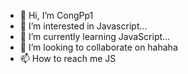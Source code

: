 - 👋 Hi, I’m CongPp1
- 👀 I’m interested in Javascript...
- 🌱 I’m currently learning JavaScript...
- 💞️ I’m looking to collaborate on hahaha
- 📫 How to reach me JS

<!---
CongPp1/CongPp1 is a ✨ special ✨ repository because its `README.md` (this file) appears on your GitHub profile.
You can click the Preview link to take a look at your changes.
--->
